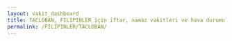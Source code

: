 ```yaml
---
layout: vakit_dashboard
title: TACLOBAN, FILIPINLER için iftar, namaz vakitleri ve hava durumu - ilçe/eyalet seç
permalink: /FILIPINLER/TACLOBAN/
---
```


<script type="text/javascript">
  var GLOBAL_COUNTRY = 'FILIPINLER';
  var GLOBAL_CITY = 'TACLOBAN';
  var GLOBAL_STATE = '';
  var lat = 72;
  var lon = 21;
</script>
